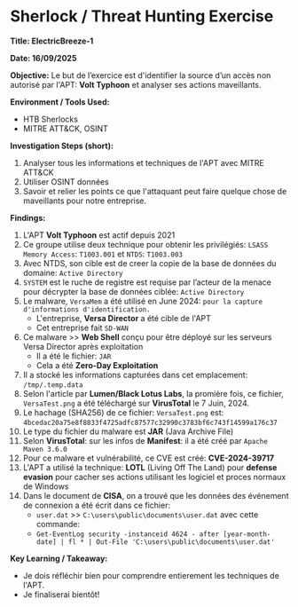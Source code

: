 # Sherlock / Threat Hunting Exercise

**Title: ElectricBreeze-1**

**Date: 16/09/2025**

**Objective:**
Le but de l’exercice est d'identifier la source d’un accès non autorisé par l'APT: **Volt Typhoon** et analyser ses actions maveillants.

**Environment / Tools Used:**

* HTB Sherlocks
* MITRE ATT&CK, OSINT

**Investigation Steps (short):**

1. Analyser tous les informations et techniques de l'APT avec MITRE ATT&CK
2. Utiliser OSINT données
3. Savoir et relier les points ce que l'attaquant peut faire quelque chose de maveillants pour notre entreprise.

**Findings:**
1. L'APT **Volt Typhoon** est actif depuis 2021
2. Ce groupe utilise deux technique pour obtenir les privilégiés: `LSASS Memory Access`: `T1003.001` et `NTDS`: `T1003.003`
3. Avec NTDS, son cible est de creer la copie de la base de données du domaine: `Active Directory`
4. `SYSTEM` est le ruche de registre est requise par l’acteur de la menace pour décrypter la base de données ciblée: `Active Directory`
5. Le malware, `VersaMem` a été utilisé en June 2024: `pour la capture d'informations d'identification.`
    - L'entreprise, **Versa Director** a été cible de l'APT
    - Cet entreprise fait `SD-WAN`
6. Ce malware >> **Web Shell** conçu pour être déployé sur les serveurs Versa Director après exploitation
    - Il a été le fichier: `JAR`
    - Cela a été **Zero-Day Exploitation**
7. Il a stocké les informations capturées dans cet emplacement: `/tmp/.temp.data`
8. Selon l'article par **Lumen/Black Lotus Labs**, la promière fois, ce fichier, `VersaTest.png` a été téléchargé sur **VirusTotal** le 7 Juin, 2024.
9. Le hachage (SHA256) de ce fichier: `VersaTest.png` est: `4bcedac20a75e8f8833f4725adfc87577c32990c3783bf6c743f14599a176c37`
10. Le type du fichier du malware est **JAR** (Java Archive File)
11. Selon **VirusTotal**: sur les infos de **Manifest**: il a été créé par `Apache Maven 3.6.0`
12. Pour ce malware et vulnérabilité, ce CVE est créé: **CVE-2024-39717**
13. L'APT a utilisé la technique: **LOTL** (Living Off The Land) pour **defense evasion** pour
    cacher ses actions utilisant les logiciel et proces normaux de Windows
14. Dans le document de **CISA**, on a trouvé que les données des événement de connexion a été écrit dans ce fichier:
    - `user.dat` >> `C:\users\public\documents\user.dat` avec cette commande:
    - `Get-EventLog security -instanceid 4624 - after [year-month-date] | fl * | Out-File 'C:\users\public\documents\user.dat'`

**Key Learning / Takeaway:**
- Je dois réfléchir bien pour comprendre entierement les techniques de l'APT.
- Je finaliserai bientôt!

